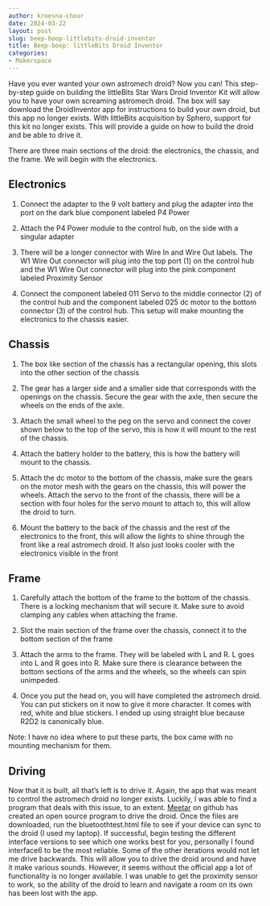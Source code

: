 ```yaml
---
author: kroesna-chour
date: 2024-03-22
layout: post
slug: beep-boop-littlebits-droid-inventor
title: Beep-boop: littleBits Droid Inventor
categories:
- Makerspace
---
```


Have you ever wanted your own astromech droid? Now you can! This step-by-step guide on building the littleBits Star Wars Droid Inventor Kit will allow you to have your own screaming astromech droid. The box will say download the DroidInventor app for instructions to build your own droid, but this app no longer exists. With littleBits acquisition by Sphero, support for this kit no longer exists. This will provide a guide on how to build the droid and be able to drive it. 

There are three main sections of the droid: the electronics, the chassis, and the frame. We will begin with the electronics. 

## Electronics

1. Connect the adapter to the 9 volt battery and plug the adapter into the port on the dark blue component labeled P4 Power

2. Attach the P4 Power module to the control hub, on the side with a singular adapter
3. There will be a longer connector with Wire In and Wire Out labels. The W1 Wire Out connector will plug into the top port (1) on the control hub and the W1 Wire Out connector will plug into the pink component labeled Proximity Sensor

4. Connect the component labeled 011 Servo to the middle connector (2) of the control hub and the component labeled 025 dc motor to the bottom connector (3) of the control hub. This setup will make mounting the electronics to the chassis easier. 



## Chassis

1. The box like section of the chassis has a rectangular opening, this slots into the other section of the chassis

2. The gear has a larger side and a smaller side that corresponds with the openings on the chassis. Secure the gear with the axle, then secure the wheels on the ends of the axle.

3. Attach the small wheel to the peg on the servo and connect the cover shown below to the top of the servo, this is how it will mount to the rest of the chassis.

4. Attach the battery holder to the battery, this is how the battery will mount to the chassis.

5. Attach the dc motor to the bottom of the chassis, make sure the gears on the motor mesh with the gears on the chassis, this will power the wheels. Attach the servo to the front of the chassis, there will be a section with four holes for the servo mount to attach to, this will allow the droid to turn.



6. Mount the battery to the back of the chassis and the rest of the electronics to the front, this will allow the lights to shine through the front like a real astromech droid. It also just looks cooler with the electronics visible in the front

## Frame

1. Carefully attach the bottom of the frame to the bottom of the chassis. There is a locking mechanism that will secure it. Make sure to avoid clamping any cables when attaching the frame. 

2. Slot the main section of the frame over the chassis, connect it to the bottom section of the frame

3. Attach the arms to the frame. They will be labeled with L and R. L goes into L and R goes into R. Make sure there is clearance between the bottom sections of the arms and the wheels, so the wheels can spin unimpeded.

4. Once you put the head on, you will have completed the astromech droid. You can put stickers on it now to give it more character. It comes with red, white and blue stickers. I ended up using straight blue because R2D2 is canonically blue.  

Note: I have no idea where to put these parts, the box came with no mounting mechanism for them. 

## Driving

Now that it is built, all that’s left is to drive it. Again, the app that was meant to control the astromech droid no longer exists. Luckily, I was able to find a program that deals with this issue, to an extent. [Meetar](https://github.com/meetar/littlebits-r2d2-controls/tree/main/HTML-Joysticks-master) on github  has created an open source program to drive the droid. Once the files are downloaded, run the bluetoothtest.html file to see if your device can sync to the droid (I used my laptop). If successful, begin testing the different interface versions to see which one works best for you, personally I found interface6 to be the most reliable. Some of the other iterations would not let me drive backwards.
This will allow you to drive the droid around and have it make various sounds. However, it seems without the official app a lot of functionality is no longer available. I was unable to get the proximity sensor to work, so the ability of the droid to learn and navigate a room on its own has been lost with the app.
